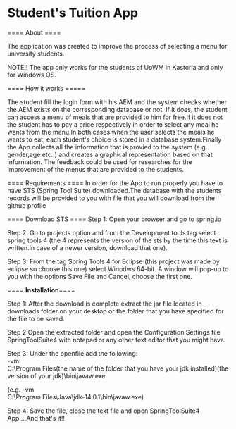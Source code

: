 # Student's Tuition App

==== About ====

The application was created to improve the process of selecting a menu for university students.

NOTE!! The app only works for the students of UoWM in Kastoria and only for Windows OS.


==== How it works =====

The student fill the login form with his AEM and the system checks whether the AEM exists on the corresponding database or not. If it does, the student can access a menu of meals that are provided to him for free.If it does not the student has to pay a price respectively in order to select any meal he wants from the menu.In both cases when the user selects the meals he wants to eat, each student's choice is stored in a database system.Finally the App collects all the information that is provied to the system (e.g. gender,age etc..) and creates a graphical representation based on that information. The feedback could be used for researches for the improvement of the menus that are provided to the students.


==== Requirements ====
In order for the App to run properly you have to have STS (Spring Tool Suite) downloaded.The database with the students records will be 
provided to you with file that you will download from the github profile

==== Download STS ====
Step 1: Open your browser and go to spring.io

Step 2: Go to projects option and from the Development tools tag select spring tools 4 (the 4 represents the version of the sts by the time this text is written.In case of a newer version, download that one).

Step 3: From the tag Spring Tools 4 for Eclipse (this project was made by eclipse so choose this one) select Winodws 64-bit. A window will pop-up to you with the options Save File and Cancel, choose the first one.

==== <b>Installation</b>====

Step 1: After the download is complete extract the jar file located in downloads folder on your desktop or the folder that you have specified for the file to be saved.

Step 2:Open the extracted folder and open the Configuration Settings file  SpringToolSuite4  with notepad or any other text editor that you might have.

Step 3: Under the openfile add the following:<br>
-vm<br>
C:\Program Files\(the name of the folder that you have your jdk installed)\(the version of your jdk)\bin\javaw.exe

(e.g. -vm<br>
C:\Program Files\Java\jdk-14.0.1\bin\javaw.exe)

Step 4: Save the file, close the text file and open SpringToolSuite4 App....And that's it!!

